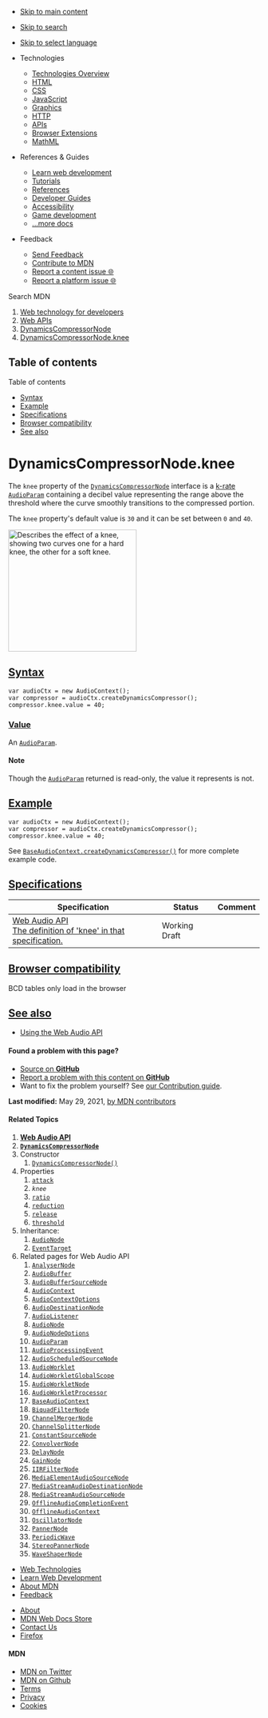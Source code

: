 -   <a href="#content" id="skip-main">Skip to main content</a>
-   <a href="#main-q" id="skip-search">Skip to search</a>
-   <a href="#select-language" id="skip-select-language">Skip to select language</a>

-   Technologies
    -   [Technologies Overview](https://developer.mozilla.org/en-US/docs/Web)
    -   [HTML](https://developer.mozilla.org/en-US/docs/Web/HTML)
    -   [CSS](https://developer.mozilla.org/en-US/docs/Web/CSS)
    -   [JavaScript](https://developer.mozilla.org/en-US/docs/Web/JavaScript)
    -   [Graphics](https://developer.mozilla.org/en-US/docs/Web/Guide/Graphics)
    -   [HTTP](https://developer.mozilla.org/en-US/docs/Web/HTTP)
    -   [APIs](https://developer.mozilla.org/en-US/docs/Web/API)
    -   [Browser Extensions](https://developer.mozilla.org/en-US/docs/Mozilla/Add-ons/WebExtensions)
    -   [MathML](https://developer.mozilla.org/en-US/docs/Web/MathML)
-   References & Guides
    -   [Learn web development](https://developer.mozilla.org/en-US/docs/Learn)
    -   [Tutorials](https://developer.mozilla.org/en-US/docs/Web/Tutorials)
    -   [References](https://developer.mozilla.org/en-US/docs/Web/Reference)
    -   [Developer Guides](https://developer.mozilla.org/en-US/docs/Web/Guide)
    -   [Accessibility](https://developer.mozilla.org/en-US/docs/Web/Accessibility)
    -   [Game development](https://developer.mozilla.org/en-US/docs/Games)
    -   [...more docs](https://developer.mozilla.org/en-US/docs/Web)
-   Feedback
    -   [Send Feedback](https://developer.mozilla.org/en-US/docs/MDN/Contribute/Feedback)
    -   [Contribute to MDN](https://developer.mozilla.org/en-US/docs/MDN/Contribute)
    -   [Report a content issue 🌐](https://github.com/mdn/content/issues/new)
    -   [Report a platform issue 🌐](https://github.com/mdn/yari/issues/new)

Search MDN

1.  <a href="https://developer.mozilla.org/en-US/docs/Web" class="breadcrumb"><span data-property="name">Web technology for developers</span></a>
2.  <a href="https://developer.mozilla.org/en-US/docs/Web/API" class="breadcrumb"><span data-property="name">Web APIs</span></a>
3.  <a href="https://developer.mozilla.org/en-US/docs/Web/API/DynamicsCompressorNode" class="breadcrumb-penultimate"><span data-property="name">DynamicsCompressorNode</span></a>
4.  <a href="https://developer.mozilla.org/en-US/docs/Web/API/DynamicsCompressorNode/knee" class="breadcrumb-current-page"><span data-property="name">DynamicsCompressorNode.knee</span></a>

Table of contents
-----------------

Table of contents

-   [Syntax](#syntax)
-   [Example](#example)
-   [Specifications](#specifications)
-   [Browser compatibility](#browser_compatibility)
-   [See also](#see_also)

DynamicsCompressorNode.knee
===========================

The `knee` property of the [`DynamicsCompressorNode`](https://developer.mozilla.org/en-US/docs/Web/API/DynamicsCompressorNode) interface is a [k-rate](https://developer.mozilla.org/en-US/docs/Web/API/AudioParam#k-rate) [`AudioParam`](https://developer.mozilla.org/en-US/docs/Web/API/AudioParam) containing a decibel value representing the range above the threshold where the curve smoothly transitions to the compressed portion.

The `knee` property's default value is `30` and it can be set between `0` and `40`.

<img src="https://developer.mozilla.org/en-US/docs/Web/API/DynamicsCompressorNode/knee/webaudioknee.png" alt="Describes the effect of a knee, showing two curves one for a hard knee, the other for a soft knee." width="257" height="244" />

[Syntax](#syntax "Permalink to Syntax")
---------------------------------------

    var audioCtx = new AudioContext();
    var compressor = audioCtx.createDynamicsCompressor();
    compressor.knee.value = 40;

### [Value](#value "Permalink to Value")

An [`AudioParam`](https://developer.mozilla.org/en-US/docs/Web/API/AudioParam).

#### Note

Though the [`AudioParam`](https://developer.mozilla.org/en-US/docs/Web/API/AudioParam) returned is read-only, the value it represents is not.

[Example](#example "Permalink to Example")
------------------------------------------

    var audioCtx = new AudioContext();
    var compressor = audioCtx.createDynamicsCompressor();
    compressor.knee.value = 40;

See [`BaseAudioContext.createDynamicsCompressor()`](https://developer.mozilla.org/en-US/docs/Web/API/BaseAudioContext/createDynamicsCompressor#example) for more complete example code.

[Specifications](#specifications "Permalink to Specifications")
---------------------------------------------------------------

<table><thead><tr class="header"><th>Specification</th><th>Status</th><th>Comment</th></tr></thead><tbody><tr class="odd"><td><a href="https://webaudio.github.io/web-audio-api/#dom-dynamicscompressornode-knee" class="external">Web Audio API<br />
<span class="small">The definition of 'knee' in that specification.</span></a></td><td><span class="spec-wd">Working Draft</span></td><td></td></tr></tbody></table>

[Browser compatibility](#browser_compatibility "Permalink to Browser compatibility")
------------------------------------------------------------------------------------

BCD tables only load in the browser

[See also](#see_also "Permalink to See also")
---------------------------------------------

-   [Using the Web Audio API](https://developer.mozilla.org/en-US/docs/Web/API/Web_Audio_API/Using_Web_Audio_API)

#### Found a problem with this page?

-   [Source on **GitHub**](https://github.com/mdn/content/blob/main/files/en-us/web/api/dynamicscompressornode/knee/index.html "Folder: en-us/web/api/dynamicscompressornode/knee (Opens in a new tab)")
-   [Report a problem with this content on **GitHub**](https://github.com/mdn/content/issues/new?body=MDN+URL%3A+https%3A%2F%2Fdeveloper.mozilla.org%2Fen-US%2Fdocs%2FWeb%2FAPI%2FDynamicsCompressorNode%2Fknee%0A%0A%23%23%23%23+What+information+was+incorrect%2C+unhelpful%2C+or+incomplete%3F%0A%0A%0A%23%23%23%23+Specific+section+or+headline%3F%0A%0A%0A%23%23%23%23+What+did+you+expect+to+see%3F%0A%0A%0A%23%23%23%23+Did+you+test+this%3F+If+so%2C+how%3F%0A%0A%0A%3C%21--+Do+not+make+changes+below+this+line+--%3E%0A%3Cdetails%3E%0A%3Csummary%3EMDN+Content+page+report+details%3C%2Fsummary%3E%0A%0A*+Folder%3A+%60en-us%2Fweb%2Fapi%2Fdynamicscompressornode%2Fknee%60%0A*+MDN+URL%3A+https%3A%2F%2Fdeveloper.mozilla.org%2Fen-US%2Fdocs%2FWeb%2FAPI%2FDynamicsCompressorNode%2Fknee%0A*+GitHub+URL%3A+https%3A%2F%2Fgithub.com%2Fmdn%2Fcontent%2Fblob%2Fmain%2Ffiles%2Fen-us%2Fweb%2Fapi%2Fdynamicscompressornode%2Fknee%2Findex.html%0A*+Last+commit%3A+https%3A%2F%2Fgithub.com%2Fmdn%2Fcontent%2Fcommit%2Ffffe339bce9adcb9ced09d1d5eff291c105ce6ad%0A*+Document+last+modified%3A+2021-05-29T05%3A32%3A06.000Z%0A%0A%3C%2Fdetails%3E&title=Issue+with+%22DynamicsCompressorNode.knee%22%3A+%28short+summary+here+please%29&labels=Content%3AWebAPI%2Cneeds-triage "This will take you to https://github.com/mdn/content to file a new issue")
-   Want to fix the problem yourself? See [our Contribution guide](https://github.com/mdn/content/blob/main/README.md).

**Last modified:** May 29, 2021, [by MDN contributors](https://developer.mozilla.org/en-US/docs/Web/API/DynamicsCompressorNode/knee/contributors.txt)

#### Related Topics

1.  **[Web Audio API](https://developer.mozilla.org/en-US/docs/Web/API/Web_Audio_API)**
2.  **[`DynamicsCompressorNode`](https://developer.mozilla.org/en-US/docs/Web/API/DynamicsCompressorNode)**
3.  Constructor
    1.  [`DynamicsCompressorNode()`](https://developer.mozilla.org/en-US/docs/Web/API/DynamicsCompressorNode/DynamicsCompressorNode)
4.  Properties
    1.  [`attack`](https://developer.mozilla.org/en-US/docs/Web/API/DynamicsCompressorNode/attack)
    2.  *`knee`*
    3.  [`ratio`](https://developer.mozilla.org/en-US/docs/Web/API/DynamicsCompressorNode/ratio)
    4.  [`reduction`](https://developer.mozilla.org/en-US/docs/Web/API/DynamicsCompressorNode/reduction)
    5.  [`release`](https://developer.mozilla.org/en-US/docs/Web/API/DynamicsCompressorNode/release)
    6.  [`threshold`](https://developer.mozilla.org/en-US/docs/Web/API/DynamicsCompressorNode/threshold)
5.  Inheritance:
    1.  [`AudioNode`](https://developer.mozilla.org/en-US/docs/Web/API/AudioNode)
    2.  [`EventTarget`](https://developer.mozilla.org/en-US/docs/Web/API/EventTarget)
6.  Related pages for Web Audio API
    1.  [`AnalyserNode`](https://developer.mozilla.org/en-US/docs/Web/API/AnalyserNode)
    2.  [`AudioBuffer`](https://developer.mozilla.org/en-US/docs/Web/API/AudioBuffer)
    3.  [`AudioBufferSourceNode`](https://developer.mozilla.org/en-US/docs/Web/API/AudioBufferSourceNode)
    4.  [`AudioContext`](https://developer.mozilla.org/en-US/docs/Web/API/AudioContext)
    5.  [`AudioContextOptions`](https://developer.mozilla.org/en-US/docs/Web/API/AudioContextOptions)
    6.  [`AudioDestinationNode`](https://developer.mozilla.org/en-US/docs/Web/API/AudioDestinationNode)
    7.  [`AudioListener`](https://developer.mozilla.org/en-US/docs/Web/API/AudioListener)
    8.  [`AudioNode`](https://developer.mozilla.org/en-US/docs/Web/API/AudioNode)
    9.  [`AudioNodeOptions`](https://developer.mozilla.org/en-US/docs/Web/API/AudioNodeOptions)
    10. [`AudioParam`](https://developer.mozilla.org/en-US/docs/Web/API/AudioParam)
    11. [`AudioProcessingEvent`](https://developer.mozilla.org/en-US/docs/Web/API/AudioProcessingEvent)
    12. [`AudioScheduledSourceNode`](https://developer.mozilla.org/en-US/docs/Web/API/AudioScheduledSourceNode)
    13. [`AudioWorklet`](https://developer.mozilla.org/en-US/docs/Web/API/AudioWorklet)
    14. [`AudioWorkletGlobalScope`](https://developer.mozilla.org/en-US/docs/Web/API/AudioWorkletGlobalScope)
    15. [`AudioWorkletNode`](https://developer.mozilla.org/en-US/docs/Web/API/AudioWorkletNode)
    16. [`AudioWorkletProcessor`](https://developer.mozilla.org/en-US/docs/Web/API/AudioWorkletProcessor)
    17. [`BaseAudioContext`](https://developer.mozilla.org/en-US/docs/Web/API/BaseAudioContext)
    18. [`BiquadFilterNode`](https://developer.mozilla.org/en-US/docs/Web/API/BiquadFilterNode)
    19. [`ChannelMergerNode`](https://developer.mozilla.org/en-US/docs/Web/API/ChannelMergerNode)
    20. [`ChannelSplitterNode`](https://developer.mozilla.org/en-US/docs/Web/API/ChannelSplitterNode)
    21. [`ConstantSourceNode`](https://developer.mozilla.org/en-US/docs/Web/API/ConstantSourceNode)
    22. [`ConvolverNode`](https://developer.mozilla.org/en-US/docs/Web/API/ConvolverNode)
    23. [`DelayNode`](https://developer.mozilla.org/en-US/docs/Web/API/DelayNode)
    24. [`GainNode`](https://developer.mozilla.org/en-US/docs/Web/API/GainNode)
    25. [`IIRFilterNode`](https://developer.mozilla.org/en-US/docs/Web/API/IIRFilterNode)
    26. [`MediaElementAudioSourceNode`](https://developer.mozilla.org/en-US/docs/Web/API/MediaElementAudioSourceNode)
    27. [`MediaStreamAudioDestinationNode`](https://developer.mozilla.org/en-US/docs/Web/API/MediaStreamAudioDestinationNode)
    28. [`MediaStreamAudioSourceNode`](https://developer.mozilla.org/en-US/docs/Web/API/MediaStreamAudioSourceNode)
    29. [`OfflineAudioCompletionEvent`](https://developer.mozilla.org/en-US/docs/Web/API/OfflineAudioCompletionEvent)
    30. [`OfflineAudioContext`](https://developer.mozilla.org/en-US/docs/Web/API/OfflineAudioContext)
    31. [`OscillatorNode`](https://developer.mozilla.org/en-US/docs/Web/API/OscillatorNode)
    32. [`PannerNode`](https://developer.mozilla.org/en-US/docs/Web/API/PannerNode)
    33. [`PeriodicWave`](https://developer.mozilla.org/en-US/docs/Web/API/PeriodicWave)
    34. [`StereoPannerNode`](https://developer.mozilla.org/en-US/docs/Web/API/StereoPannerNode)
    35. [`WaveShaperNode`](https://developer.mozilla.org/en-US/docs/Web/API/WaveShaperNode)

-   [Web Technologies](https://developer.mozilla.org/en-US/docs/Web)
-   [Learn Web Development](https://developer.mozilla.org/en-US/docs/Learn)
-   [About MDN](https://developer.mozilla.org/en-US/docs/MDN/About)
-   [Feedback](https://developer.mozilla.org/en-US/docs/MDN/Feedback)

<!-- -->

-   [About](https://www.mozilla.org/about/)
-   [MDN Web Docs Store](https://shop.spreadshirt.com/mdn-store/)
-   [Contact Us](https://www.mozilla.org/contact/)
-   [Firefox](https://www.mozilla.org/firefox/?utm_source=developer.mozilla.org&utm_campaign=footer&utm_medium=referral)

#### MDN

-   <a href="https://twitter.com/mozdevnet" class="social-icon twitter"><span class="visually-hidden">MDN on Twitter</span></a>
-   <a href="https://github.com/mdn/" class="social-icon github"><span class="visually-hidden">MDN on Github</span></a>
-   [Terms](https://www.mozilla.org/about/legal/terms/mozilla)
-   [Privacy](https://www.mozilla.org/privacy/websites/)
-   [Cookies](https://www.mozilla.org/privacy/websites/#cookies)
